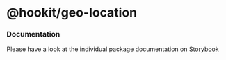 # @hookit/geo-location

### Documentation

Please have a look at the individual package documentation on [Storybook](https://hookit-storybook.vercel.app/)
